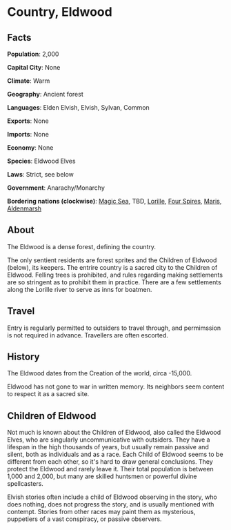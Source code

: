 # Country, Eldwood

## Facts
**Population**: 2,000

**Capital City**: None

**Climate**: Warm

**Geography**: Ancient forest

**Languages**: Elden Elvish, Elvish, Sylvan, Common

**Exports**: None

**Imports**: None

**Economy**: None

**Species**: Eldwood Elves

**Laws**: Strict, see below

**Government**: Anarachy/Monarchy

**Bordering nations (clockwise)**: [Magic Sea](magic_sea.md), TBD, [Lorille](lorille.md), [Four Spires](four_spires.md), [Maris](maris.md), [Aldenmarsh](aldenmarsh.md)

## About
The Eldwood is a dense forest, defining the country.

The only sentient residents are forest sprites and the Children of Eldwood (below), its keepers. The entrire country is a sacred city to the Children of Eldwood. Felling trees is prohibited, and rules regarding making settlements are so stringent as to prohibit them in practice. There are a few settlements along the Lorille river to serve as inns for boatmen.

## Travel
Entry is regularly permitted to outsiders to travel through, and permimssion is not required in advance. Travellers are often escorted.

## History
The Eldwood dates from the Creation of the world, circa -15,000.

Eldwood has not gone to war in written memory. Its neighbors seem content to respect it as a sacred site.

## Children of Eldwood
Not much is known about the Children of Eldwood, also called the Eldwood Elves, who are singularly uncommunicative with outsiders. They have a lifespan in the high thousands of years, but usually remain passive and silent, both as individuals and as a race. Each Child of Eldwood seems to be different from each other, so it's hard to draw general conclusions. They protect the Eldwood and rarely leave it. Their total population is between 1,000 and 2,000, but many are skilled huntsmen or powerful divine spellcasters.

Elvish stories often include a child of Eldwood observing in the story, who does nothing, does not progress the story, and is usually mentioned with contempt. Stories from other races may paint them as mysterious, puppetiers of a vast conspiracy, or passive observers.
